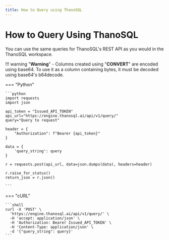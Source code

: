 ```yaml
---
title: How to Query using ThanoSQL
---
```


# **How to Query Using ThanoSQL**

You can use the same queries for ThanoSQL's REST API as you would in the ThanoSQL workspace.

!!! warning "__Warning__"
    - Columns created using "__CONVERT__" are encoded using base64. To use it as a column containing bytes, it must be decoded using base64's b64decode. 

=== "Python"

    ```python
    import requests
    import json

    api_token = "Issued_API_TOKEN"
    api_url="https://engine.thanosql.ai/api/v1/query/"
    query="Query to request"

    header = {
        "Authorization": f"Bearer {api_token}"
    }

    data = {
        'query_string': query
    }

    r = requests.post(api_url, data=json.dumps(data), headers=header)

    r.raise_for_status()
    return_json = r.json()

    ```

=== "cURL"

    ```shell
    curl -X 'POST' \
      'https://engine.thanosql.ai/api/v1/query/' \
      -H 'accept: application/json' \
      -H 'Authorization: Bearer Issued_API_TOKEN' \
      -H 'Content-Type: application/json' \
      -d '{"query_string": query}'
    ```
